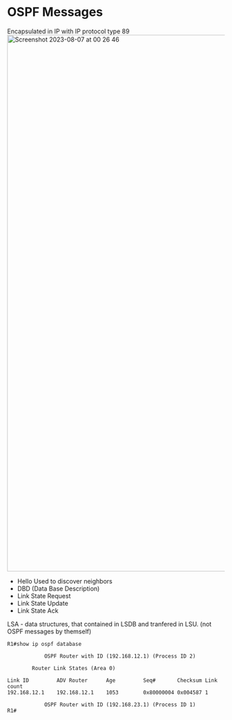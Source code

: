 # OSPF Messages
Encapsulated in IP with IP protocol type 89
<img width="1240" alt="Screenshot 2023-08-07 at 00 26 46" src="https://github.com/DariaShantalova/dariashantalova.github.io/assets/34622678/91125fbc-89ff-4d56-8982-b6dc3f141a56">

* Hello
  Used to discover neighbors
* DBD (Data Base Description)
* Link State Request
* Link State Update
* Link State Ack

LSA - data structures, that contained in LSDB and tranfered in LSU. (not OSPF messages by themself)
```
R1#show ip ospf database 

            OSPF Router with ID (192.168.12.1) (Process ID 2)

		Router Link States (Area 0)

Link ID         ADV Router      Age         Seq#       Checksum Link count
192.168.12.1    192.168.12.1    1053        0x80000004 0x004587 1

            OSPF Router with ID (192.168.23.1) (Process ID 1)
R1#
```
  
